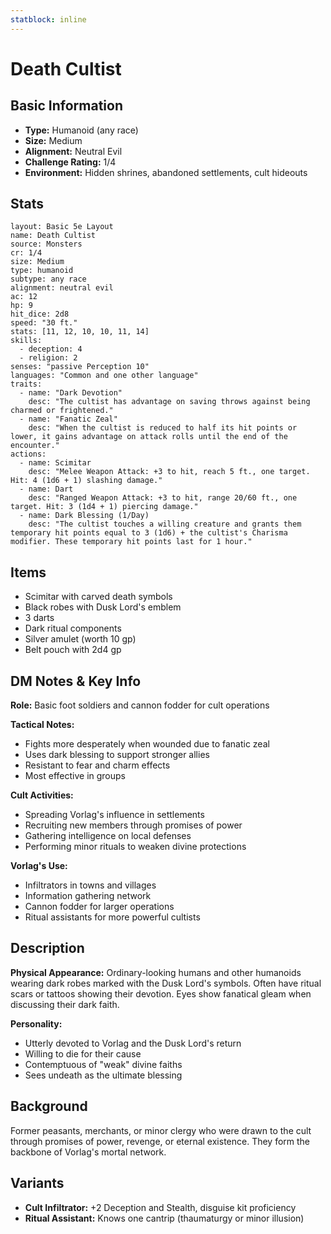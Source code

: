 ```yaml
---
statblock: inline
---
```


# Death Cultist

## Basic Information
- **Type:** Humanoid (any race)
- **Size:** Medium
- **Alignment:** Neutral Evil
- **Challenge Rating:** 1/4
- **Environment:** Hidden shrines, abandoned settlements, cult hideouts

## Stats
```statblock
layout: Basic 5e Layout
name: Death Cultist
source: Monsters
cr: 1/4
size: Medium
type: humanoid
subtype: any race
alignment: neutral evil
ac: 12
hp: 9
hit_dice: 2d8
speed: "30 ft."
stats: [11, 12, 10, 10, 11, 14]
skills:
  - deception: 4
  - religion: 2
senses: "passive Perception 10"
languages: "Common and one other language"
traits:
  - name: "Dark Devotion"
    desc: "The cultist has advantage on saving throws against being charmed or frightened."
  - name: "Fanatic Zeal"
    desc: "When the cultist is reduced to half its hit points or lower, it gains advantage on attack rolls until the end of the encounter."
actions:
  - name: Scimitar
    desc: "Melee Weapon Attack: +3 to hit, reach 5 ft., one target. Hit: 4 (1d6 + 1) slashing damage."
  - name: Dart
    desc: "Ranged Weapon Attack: +3 to hit, range 20/60 ft., one target. Hit: 3 (1d4 + 1) piercing damage."
  - name: Dark Blessing (1/Day)
    desc: "The cultist touches a willing creature and grants them temporary hit points equal to 3 (1d6) + the cultist's Charisma modifier. These temporary hit points last for 1 hour."
```

## Items
- Scimitar with carved death symbols
- Black robes with Dusk Lord's emblem
- 3 darts
- Dark ritual components
- Silver amulet (worth 10 gp)
- Belt pouch with 2d4 gp

## DM Notes & Key Info
**Role:** Basic foot soldiers and cannon fodder for cult operations

**Tactical Notes:**
- Fights more desperately when wounded due to fanatic zeal
- Uses dark blessing to support stronger allies
- Resistant to fear and charm effects
- Most effective in groups

**Cult Activities:**
- Spreading Vorlag's influence in settlements
- Recruiting new members through promises of power
- Gathering intelligence on local defenses
- Performing minor rituals to weaken divine protections

**Vorlag's Use:**
- Infiltrators in towns and villages
- Information gathering network
- Cannon fodder for larger operations
- Ritual assistants for more powerful cultists

## Description
**Physical Appearance:**
Ordinary-looking humans and other humanoids wearing dark robes marked with the Dusk Lord's symbols. Often have ritual scars or tattoos showing their devotion. Eyes show fanatical gleam when discussing their dark faith.

**Personality:**
- Utterly devoted to Vorlag and the Dusk Lord's return
- Willing to die for their cause
- Contemptuous of "weak" divine faiths
- Sees undeath as the ultimate blessing

## Background
Former peasants, merchants, or minor clergy who were drawn to the cult through promises of power, revenge, or eternal existence. They form the backbone of Vorlag's mortal network.

## Variants
- **Cult Infiltrator:** +2 Deception and Stealth, disguise kit proficiency
- **Ritual Assistant:** Knows one cantrip (thaumaturgy or minor illusion)